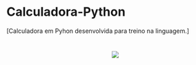# Calculadora-Python
[Calculadora em Pyhon desenvolvida para treino na linguagem.]
<h1 align = "center"> <img src = "https://github.com/xrdaniel/Calculadora-Python/assets/125705404/fdac90b8-7e6d-46d9-9522-bc105893b583" /><h1/>
  
